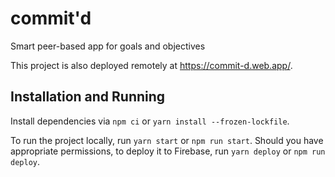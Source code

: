 # commit'd
Smart peer-based app for goals and objectives

This project is also deployed remotely at https://commit-d.web.app/. 


## Installation and Running
Install dependencies via `npm ci` or `yarn install --frozen-lockfile`. 

To run the project locally, run `yarn start` or `npm run start`. Should you have appropriate permissions, to deploy it to Firebase, run `yarn deploy` or `npm run deploy`. 
